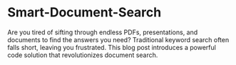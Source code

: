 # Smart-Document-Search
Are you tired of sifting through endless PDFs, presentations, and documents to find the answers you need? Traditional keyword search often falls short, leaving you frustrated. This blog post introduces a powerful code solution that revolutionizes document search.
